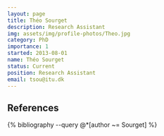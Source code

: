 ```yaml
---
layout: page
title: Théo Sourget
description: Research Assistant
img: assets/img/profile-photos/Theo.jpg
category: PhD
importance: 1
started: 2013-08-01
name: Théo Sourget
status: Current
position: Research Assistant
email: tsou@itu.dk
---
```


References
----------
<div class="publications">
  {% bibliography --query @*[author ~= Sourget] %}
</div>
